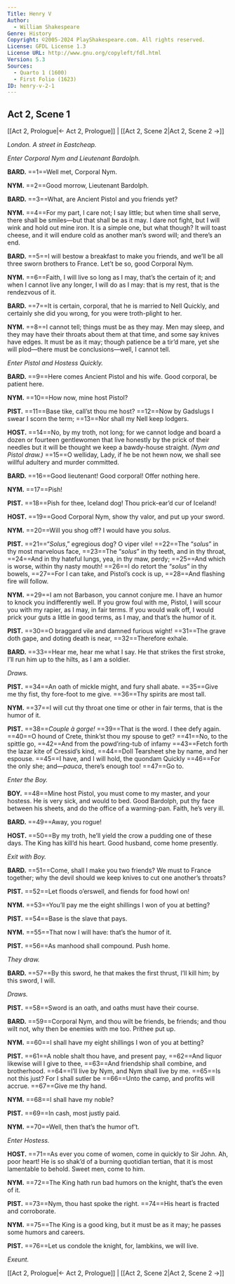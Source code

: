 ```yaml
---
Title: Henry V
Author: 
  - William Shakespeare
Genre: History
Copyright: ©2005-2024 PlayShakespeare.com. All rights reserved.
License: GFDL License 1.3
License URL: http://www.gnu.org/copyleft/fdl.html
Version: 5.3
Sources:
  - Quarto 1 (1600)
  - First Folio (1623)
ID: henry-v-2-1
---
```


## Act 2, Scene 1
[[Act 2, Prologue|← Act 2, Prologue]] | [[Act 2, Scene 2|Act 2, Scene 2 →]]

*London. A street in Eastcheap.*

*Enter Corporal Nym and Lieutenant Bardolph.*

**BARD.**
==1==Well met, Corporal Nym.

**NYM.**
==2==Good morrow, Lieutenant Bardolph.

**BARD.**
==3==What, are Ancient Pistol and you friends yet?

**NYM.**
==4==For my part, I care not; I say little; but when time shall serve, there shall be smiles—but that shall be as it may. I dare not fight, but I will wink and hold out mine iron. It is a simple one, but what though? It will toast cheese, and it will endure cold as another man’s sword will; and there’s an end.

**BARD.**
==5==I will bestow a breakfast to make you friends, and we’ll be all three sworn brothers to France. Let’t be so, good Corporal Nym.

**NYM.**
==6==Faith, I will live so long as I may, that’s the certain of it; and when I cannot live any longer, I will do as I may: that is my rest, that is the rendezvous of it.

**BARD.**
==7==It is certain, corporal, that he is married to Nell Quickly, and certainly she did you wrong, for you were troth-plight to her.

**NYM.**
==8==I cannot tell; things must be as they may. Men may sleep, and they may have their throats about them at that time, and some say knives have edges. It must be as it may; though patience be a tir’d mare, yet she will plod—there must be conclusions—well, I cannot tell.

*Enter Pistol and Hostess Quickly.*

**BARD.**
==9==Here comes Ancient Pistol and his wife. Good corporal, be patient here.

**NYM.**
==10==How now, mine host Pistol?

**PIST.**
==11==Base tike, call’st thou me host?
==12==Now by Gadslugs I swear I scorn the term;
==13==Nor shall my Nell keep lodgers.

**HOST.**
==14==No, by my troth, not long; for we cannot lodge and board a dozen or fourteen gentlewomen that live honestly by the prick of their needles but it will be thought we keep a bawdy-house straight.
*(Nym and Pistol draw.)*
==15==O welliday, Lady, if he be not hewn now, we shall see willful adultery and murder committed.

**BARD.**
==16==Good lieutenant! Good corporal! Offer nothing here.

**NYM.**
==17==Pish!

**PIST.**
==18==Pish for thee, Iceland dog! Thou prick-ear’d cur of Iceland!

**HOST.**
==19==Good Corporal Nym, show thy valor, and put up your sword.

**NYM.**
==20==Will you shog off? I would have you *solus*.

**PIST.**
==21==“*Solus*,” egregious dog? O viper vile!
==22==The “*solus*” in thy most marvelous face,
==23==The “*solus*” in thy teeth, and in thy throat,
==24==And in thy hateful lungs, yea, in thy maw, perdy;
==25==And which is worse, within thy nasty mouth!
==26==I do retort the “*solus*” in thy bowels,
==27==For I can take, and Pistol’s cock is up,
==28==And flashing fire will follow.

**NYM.**
==29==I am not Barbason, you cannot conjure me. I have an humor to knock you indifferently well. If you grow foul with me, Pistol, I will scour you with my rapier, as I may, in fair terms. If you would walk off, I would prick your guts a little in good terms, as I may, and that’s the humor of it.

**PIST.**
==30==O braggard vile and damned furious wight!
==31==The grave doth gape, and doting death is near,
==32==Therefore exhale.

**BARD.**
==33==Hear me, hear me what I say. He that strikes the first stroke, I’ll run him up to the hilts, as I am a soldier.

*Draws.*

**PIST.**
==34==An oath of mickle might, and fury shall abate.
==35==Give me thy fist, thy fore-foot to me give.
==36==Thy spirits are most tall.

**NYM.**
==37==I will cut thy throat one time or other in fair terms, that is the humor of it.

**PIST.**
==38==*Couple à gorge!*
==39==That is the word. I thee defy again.
==40==O hound of Crete, think’st thou my spouse to get?
==41==No, to the spittle go,
==42==And from the powd’ring-tub of infamy
==43==Fetch forth the lazar kite of Cressid’s kind,
==44==Doll Tearsheet she by name, and her espouse.
==45==I have, and I will hold, the quondam Quickly
==46==For the only she; and—*pauca*, there’s enough too!
==47==Go to.

*Enter the Boy.*

**BOY.**
==48==Mine host Pistol, you must come to my master, and your hostess. He is very sick, and would to bed. Good Bardolph, put thy face between his sheets, and do the office of a warming-pan. Faith, he’s very ill.

**BARD.**
==49==Away, you rogue!

**HOST.**
==50==By my troth, he’ll yield the crow a pudding one of these days. The King has kill’d his heart. Good husband, come home presently.

*Exit with Boy.*

**BARD.**
==51==Come, shall I make you two friends? We must to France together; why the devil should we keep knives to cut one another’s throats?

**PIST.**
==52==Let floods o’erswell, and fiends for food howl on!

**NYM.**
==53==You’ll pay me the eight shillings I won of you at betting?

**PIST.**
==54==Base is the slave that pays.

**NYM.**
==55==That now I will have: that’s the humor of it.

**PIST.**
==56==As manhood shall compound. Push home.

*They draw.*

**BARD.**
==57==By this sword, he that makes the first thrust, I’ll kill him; by this sword, I will.

*Draws.*

**PIST.**
==58==Sword is an oath, and oaths must have their course.

**BARD.**
==59==Corporal Nym, and thou wilt be friends, be friends; and thou wilt not, why then be enemies with me too. Prithee put up.

**NYM.**
==60==I shall have my eight shillings I won of you at betting?

**PIST.**
==61==A noble shalt thou have, and present pay,
==62==And liquor likewise will I give to thee,
==63==And friendship shall combine, and brotherhood.
==64==I’ll live by Nym, and Nym shall live by me.
==65==Is not this just? For I shall sutler be
==66==Unto the camp, and profits will accrue.
==67==Give me thy hand.

**NYM.**
==68==I shall have my noble?

**PIST.**
==69==In cash, most justly paid.

**NYM.**
==70==Well, then that’s the humor of’t.

*Enter Hostess.*

**HOST.**
==71==As ever you come of women, come in quickly to Sir John. Ah, poor heart! He is so shak’d of a burning quotidian tertian, that it is most lamentable to behold. Sweet men, come to him.

**NYM.**
==72==The King hath run bad humors on the knight, that’s the even of it.

**PIST.**
==73==Nym, thou hast spoke the right.
==74==His heart is fracted and corroborate.

**NYM.**
==75==The King is a good king, but it must be as it may; he passes some humors and careers.

**PIST.**
==76==Let us condole the knight, for, lambkins, we will live.

*Exeunt.*

[[Act 2, Prologue|← Act 2, Prologue]] | [[Act 2, Scene 2|Act 2, Scene 2 →]]